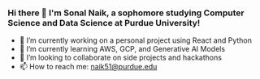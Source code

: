 ### Hi there 👋 I'm Sonal Naik, a sophomore studying Computer Science and Data Science at Purdue University!

- 🔭 I’m currently working on a personal project using React and Python
- 🌱 I’m currently learning AWS, GCP, and Generative AI Models 
- 👯 I’m looking to collaborate on side projects and hackathons
- 📫 How to reach me: naik51@purdue.edu

<!--
**sonaln/sonaln** is a ✨ _special_ ✨ repository because its `README.md` (this file) appears on your GitHub profile.

Here are some ideas to get you started:

- 🔭 I’m currently working on ... 
- 🌱 I’m currently learning AWS and Generative AI Models
- 👯 I’m looking to collaborate on ...
- 🤔 I’m looking for help with ...
- 💬 Ask me about ...
- 📫 How to reach me: naik51@purdue.edu
- ⚡ Fun fact: ...
-->

